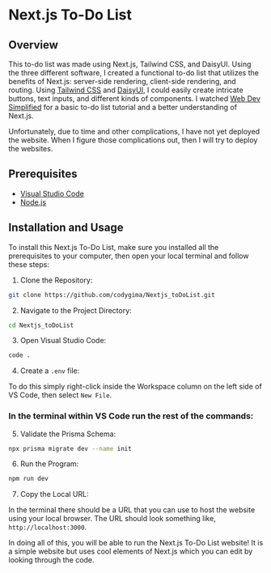 # Next.js To-Do List

## Overview
This to-do list was made using Next.js, Tailwind CSS, and DaisyUI. Using the three different software, I created a functional to-do list that utilizes the benefits of Next.js: server-side rendering, client-side rendering, and routing. Using [Tailwind CSS](https://tailwindcss.com/) and [DaisyUI](https://daisyui.com/docs/use/), I could easily create intricate buttons, text inputs, and different kinds of components. I watched [Web Dev Simplified](https://www.youtube.com/watch?v=NgayZAuTgwM&t=440s) for a basic to-do list tutorial and a better understanding of Next.js. 

Unfortunately, due to time and other complications, I have not yet deployed the website. When I figure those complications out, then I will try to deploy the websites.

## Prerequisites
+ [Visual Studio Code](https://code.visualstudio.com/)
+ [Node.js](https://nodejs.org/en)

## Installation and Usage
To install this Next.js To-Do List, make sure you installed all the prerequisites to your computer, then open your local terminal and follow these steps:

1. Clone the Repository:
```bash
git clone https://github.com/codygima/Nextjs_toDoList.git
```
2. Navigate to the Project Directory:
```bash
cd Nextjs_toDoList
```
3. Open Visual Studio Code:
```bash
code .
```
4. Create a `.env` file:

To do this simply right-click inside the Workspace column on the left side of VS Code, then select `New File`.

### In the terminal within VS Code run the rest of the commands:

5. Validate the Prisma Schema:
```bash
npx prisma migrate dev --name init
```

6. Run the Program:
```bash
npm run dev
```

7. Copy the Local URL:

In the terminal there should be a URL that you can use to host the website using your local browser. The URL should look something like, `http://localhost:3000`.

In doing all of this, you will be able to run the Next.js To-Do List website! It is a simple website but uses cool elements of Next.js which you can edit by looking through the code.
